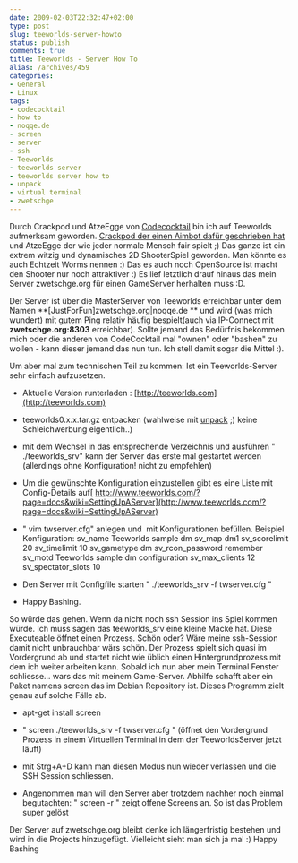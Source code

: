 ```yaml
---
date: 2009-02-03T22:32:47+02:00
type: post
slug: teeworlds-server-howto
status: publish
comments: true
title: Teeworlds - Server How To
alias: /archives/459
categories:
- General
- Linux
tags:
- codecocktail
- how to
- noqqe.de
- screen
- server
- ssh
- Teeworlds
- teeworlds server
- teeworlds server how to
- unpack
- virtual terminal
- zwetschge
---
```


Durch Crackpod und AtzeEgge von [Codecocktail](http://codecocktail.wordpress.com) bin ich auf Teeworlds aufmerksam geworden. [Crackpod der einen Aimbot dafür geschrieben hat](http://crackpod.bplaced.net) und AtzeEgge der wie jeder normale Mensch fair spielt ;) Das ganze ist ein extrem witzig und dynamisches 2D ShooterSpiel geworden. Man könnte es auch Echtzeit Worms nennen :) Das es auch noch OpenSource ist macht den Shooter nur noch attraktiver :) Es lief letztlich drauf hinaus das mein Server zwetschge.org für einen GameServer herhalten muss :D.

Der Server ist über die MasterServer von Teeworlds erreichbar unter dem Namen **[JustForFun]zwetschge.org|noqqe.de ** und wird (was mich wundert) mit gutem Ping relativ häufig bespielt(auch via IP-Connect mit **zwetschge.org:8303** erreichbar). Sollte jemand das Bedürfnis bekommen mich oder die anderen von CodeCocktail mal "ownen" oder "bashen" zu wollen - kann dieser jemand das nun tun. Ich stell damit sogar die Mittel :).

Um aber mal zum technischen Teil zu kommen: Ist ein Teeworlds-Server sehr einfach aufzusetzen.



	
  * Aktuelle Version runterladen : [http://teeworlds.com](http://teeworlds.com)

	
  * teeworlds0.x.x.tar.gz entpacken (wahlweise mit [unpack](http://zwetschge.org/unpack/) ;) keine Schleichwerbung eigentlich..)

	
  * mit dem Wechsel in das entsprechende Verzeichnis und ausführen " ./teeworlds_srv" kann der Server das erste mal gestartet werden (allerdings ohne Konfiguration! nicht zu empfehlen)

	
  * Um die gewünschte Konfiguration einzustellen gibt es eine Liste mit Config-Details auf[ http://www.teeworlds.com/?page=docs&wiki=SettingUpAServer](http://www.teeworlds.com/?page=docs&wiki=SettingUpAServer)

	
  * " vim twserver.cfg" anlegen und  mit Konfigurationen befüllen. Beispiel Konfiguration:
sv_name Teeworlds sample dm
sv_map dm1
sv_scorelimit 20
sv_timelimit 10
sv_gametype dm
sv_rcon_password remember
sv_motd Teeworlds sample dm configuration
sv_max_clients 12
sv_spectator_slots 10

	
  * Den Server mit Configfile starten " ./teeworlds_srv -f twserver.cfg "

	
  * Happy Bashing.


So würde das gehen. Wenn da nicht noch ssh Session ins Spiel kommen würde. Ich muss sagen das teeworlds_srv eine kleine Macke hat. Diese Executeable öffnet einen Prozess. Schön oder? Wäre meine ssh-Session damit nicht unbrauchbar wärs schön. Der Prozess spielt sich quasi im Vordergrund ab und startet nicht wie üblich einen Hintergrundprozess mit dem ich weiter arbeiten kann. Sobald ich nun aber mein Terminal Fenster schliesse... wars das mit meinem Game-Server. Abhilfe schafft aber ein Paket namens screen das im Debian Repository ist. Dieses Programm zielt genau auf solche Fälle ab.

	
  * apt-get install screen

	
  * " screen  ./teeworlds_srv -f twserver.cfg " (öffnet den Vordergrund Prozess in einem Virtuellen Terminal in dem der TeeworldsServer jetzt läuft)

	
  * mit Strg+A+D kann man diesen Modus nun wieder verlassen und die SSH Session schliessen.

	
  * Angenommen man will den Server aber trotzdem nachher noch einmal begutachten: " screen -r " zeigt offene Screens an. So ist das Problem super gelöst


Der Server auf zwetschge.org bleibt denke ich längerfristig bestehen und wird in die Projects hinzugefügt. Vielleicht sieht man sich ja mal :)
Happy Bashing

